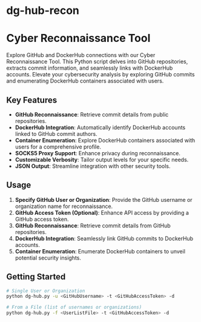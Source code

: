 # dg-hub-recon
# Cyber Reconnaissance Tool

Explore GitHub and DockerHub connections with our Cyber Reconnaissance Tool. This Python script delves into GitHub repositories, extracts commit information, and seamlessly links with DockerHub accounts. Elevate your cybersecurity analysis by exploring GitHub commits and enumerating DockerHub containers associated with users.

## Key Features

- **GitHub Reconnaissance**: Retrieve commit details from public repositories.
- **DockerHub Integration**: Automatically identify DockerHub accounts linked to GitHub commit authors.
- **Container Enumeration**: Explore DockerHub containers associated with users for a comprehensive profile.
- **SOCKS5 Proxy Support**: Enhance privacy during reconnaissance.
- **Customizable Verbosity**: Tailor output levels for your specific needs.
- **JSON Output**: Streamline integration with other security tools.

## Usage

1. **Specify GitHub User or Organization**: Provide the GitHub username or organization name for reconnaissance.
2. **GitHub Access Token (Optional)**: Enhance API access by providing a GitHub access token.
3. **GitHub Reconnaissance**: Retrieve commit details from GitHub repositories.
4. **DockerHub Integration**: Seamlessly link GitHub commits to DockerHub accounts.
5. **Container Enumeration**: Enumerate DockerHub containers to unveil potential security insights.

## Getting Started

```bash
# Single User or Organization
python dg-hub.py -u <GitHubUsername> -t <GitHubAccessToken> -d

# From a File (list of usernames or organizations)
python dg-hub.py -f <UserListFile> -t <GitHubAccessToken> -d
